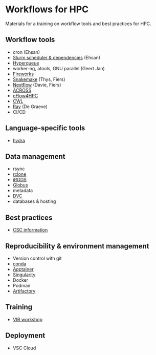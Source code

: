 # Workflows for HPC

Materials for a training on workflow tools and best practices for HPC.


## Workflow tools

* cron (Ehsan)
* [Slurm scheduler & dependencies](https://slurm.schedmd.com/) (Ehsan)
* [Hyperqueue](https://github.com/It4innovations/hyperqueue)
* worker-ng, atools, GNU parallel (Geert Jan)
* [Fireworks](https://materialsproject.github.io/fireworks/)
* [Snakemake](https://snakemake.readthedocs.io/en/stable/) (Thys, Fiers)
* [Nextflow](https://www.nextflow.io/) (Davie, Fiers)
* [ACROSS](https://www.acrossproject.eu/across-platform/)
* [eFlow4HPC](https://eflows4hpc.eu/)
* [CWL](https://www.commonwl.org/)
* [Ray](https://docs.ray.io/en/latest/index.html) (De Graeve)
* CI/CD


## Language-specific tools

* [hydra](https://hydra.cc/)


## Data management

* rsync
* [rclone](https://rclone.org/)
* [iRODS](https://irods.org/)
* [Globus](https://www.globus.org/)
* metadata
* [DVC](https://dvc.org/)
* databases & hosting


## Best practices

* [CSC information](https://docs.csc.fi/computing/running/throughput/)


## Reproducibility & environment management

* Version control with git
* [conda](https://docs.conda.io/en/latest/)
* [Apptainer](https://apptainer.org/)
* [Singularity](https://sylabs.io/)
* Docker
* Podman
* [Artifactory](https://www.jfrog.com/confluence/display/JFROG/Artifactory+Documentation)


## Training

* [VIB workshop](https://vibbits-nextflow-workshop.readthedocs.io/en/latest/index.html)


## Deployment

* VSC Cloud
